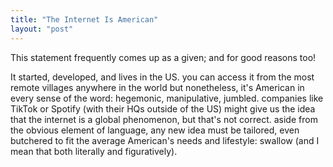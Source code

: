 ```yaml
---
title: "The Internet Is American"
layout: "post"
---
```


This statement frequently comes up as a given; and for good reasons too!

It started, developed, and lives in the US. you can access it from the most remote villages anywhere in the world but nonetheless, it's American in every sense of the word: hegemonic, manipulative, jumbled. companies like TikTok or Spotify (with their HQs outside of the US) might give us the idea that the internet is a global phenomenon, but that's not correct. aside from the obvious element of language, any new idea must be tailored, even butchered to fit the average American's needs and lifestyle: swallow (and I mean that both literally and figuratively).

